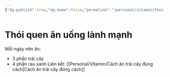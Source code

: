 ```yaml
---
{"dg-publish":true,"dg-home":false,"permalink":"/personal/vitamin/thoi-quen-an-uong-lanh-manh/","dgPassFrontmatter":true,"noteIcon":"","updated":"2025-01-14T22:28:30.659+07:00"}
---
```



# Thói quen ăn uống lành mạnh
Mỗi ngày nên ăn:
- 3 phần trái cây
- 4 phần rau xanh
Liên kết: [[Personal/Vitamin/Cách ăn trái cây đúng cách\|Cách ăn trái cây đúng cách]]